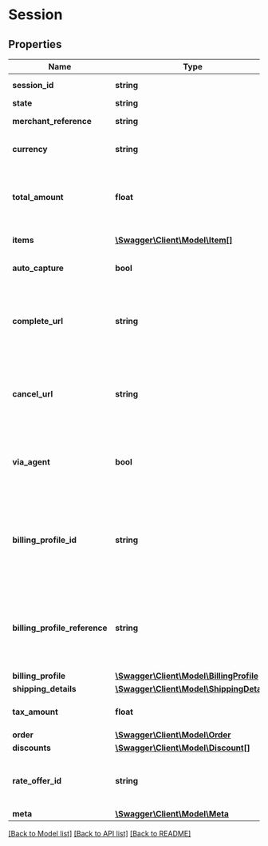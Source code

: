 # Session

## Properties
Name | Type | Description | Notes
------------ | ------------- | ------------- | -------------
**session_id** | **string** | Returned UUID representing the Session | [optional] 
**state** | **string** | Returned state of the Session. | [optional] 
**merchant_reference** | **string** | Unique identifier provided by merchant. | 
**currency** | **string** | Three-character ISO-4217 currency code used to process the payment. | 
**total_amount** | **float** | Sum of all item amounts, TaxAmount, ShippingDetails.ShippingAmount and ShippingDetails.DutyAmount, minus the total of all Discounts | [optional] 
**items** | [**\Swagger\Client\Model\Item[]**](Item.md) | List of items to be paid. At least one Item must be supplied. | 
**auto_capture** | **bool** | Indicator used to determine if an Order is auto captured after authorization. | 
**complete_url** | **string** | Merchant URL to redirect a user to upon completion at a third party payment processor. This may contain \&quot;{SessionId}\&quot; anywhere in the string to have the SessionId embedded in the url. | 
**cancel_url** | **string** | Merchant URL to redirect a user to after cancelling on a third party payment processor. This may contain \&quot;{SessionId}\&quot; anywhere in the string to have the SessionId embedded in the url. | 
**via_agent** | **bool** | Indicates that this Session is being made by an agent, and not the end consumer. If false or not present, the Session is assumed to be placed by the end consumer. | [optional] 
**billing_profile_id** | **string** | Corresponds to the BillingProfileId returned in a BillingProfile. Can be passed in to reference an existing billing profile instead of creating a new one. Exactly one of BillingProfile, BillingProfileId or BillingprofileReference are required. | [optional] 
**billing_profile_reference** | **string** | Merchant supplied reference that uniquely maps to a BillingProfile. Can be passed in to reference an existing BillingProfile. Exactly one of BillingProfile, BillingProfileId or BillingprofileReference are required. | [optional] 
**billing_profile** | [**\Swagger\Client\Model\BillingProfile**](BillingProfile.md) |  | [optional] 
**shipping_details** | [**\Swagger\Client\Model\ShippingDetails**](ShippingDetails.md) |  | [optional] 
**tax_amount** | **float** | Taxes for the entire order. Currency is defined by parent object. | [optional] 
**order** | [**\Swagger\Client\Model\Order**](Order.md) |  | [optional] 
**discounts** | [**\Swagger\Client\Model\Discount[]**](Discount.md) |  | [optional] 
**rate_offer_id** | **string** | The 36 character GUID for a guaranteed foreign exchange rate. If omitted, the rate will be determined at the time of settlement. | [optional] 
**meta** | [**\Swagger\Client\Model\Meta**](Meta.md) |  | [optional] 

[[Back to Model list]](../../README.md#documentation-for-models) [[Back to API list]](../../README.md#documentation-for-api-endpoints) [[Back to README]](../../README.md)

